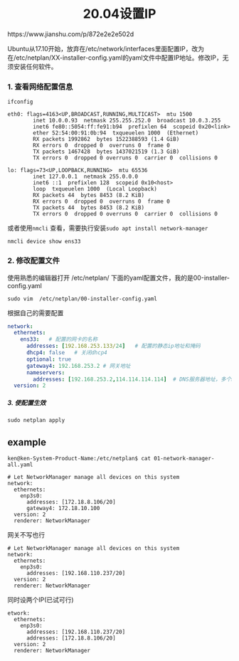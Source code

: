 <h1 align="center">20.04设置IP</h1>
https://www.jianshu.com/p/872e2e2e502d



Ubuntu从17.10开始，放弃在/etc/network/interfaces里面配置IP，改为在/etc/netplan/XX-installer-config.yaml的yaml文件中配置IP地址。修改IP，无须安装任何软件。



### 1. 查看网络配置信息

```shell
ifconfig

eth0: flags=4163<UP,BROADCAST,RUNNING,MULTICAST>  mtu 1500
        inet 10.0.0.93  netmask 255.255.252.0  broadcast 10.0.3.255
        inet6 fe80::5054:ff:fe91:b94  prefixlen 64  scopeid 0x20<link>
        ether 52:54:00:91:0b:94  txqueuelen 1000  (Ethernet)
        RX packets 1992862  bytes 1522388593 (1.4 GiB)
        RX errors 0  dropped 0  overruns 0  frame 0
        TX packets 1467428  bytes 1437021519 (1.3 GiB)
        TX errors 0  dropped 0 overruns 0  carrier 0  collisions 0

lo: flags=73<UP,LOOPBACK,RUNNING>  mtu 65536
        inet 127.0.0.1  netmask 255.0.0.0
        inet6 ::1  prefixlen 128  scopeid 0x10<host>
        loop  txqueuelen 1000  (Local Loopback)
        RX packets 44  bytes 8453 (8.2 KiB)
        RX errors 0  dropped 0  overruns 0  frame 0
        TX packets 44  bytes 8453 (8.2 KiB)
        TX errors 0  dropped 0 overruns 0  carrier 0  collisions 0
```



或者使用`nmcli` 查看，需要执行安装`sudo apt install network-manager`

```shell
nmcli device show ens33
```



### 2. 修改配置文件

使用熟悉的编辑器打开 /etc/netplan/ 下面的yaml配置文件，我的是00-installer-config.yaml

```shell
sudo vim  /etc/netplan/00-installer-config.yaml
```



根据自己的需要配置

```yaml
network:
  ethernets:
    ens33:   # 配置的网卡的名称
      addresses: [192.168.253.133/24]   # 配置的静态ip地址和掩码
      dhcp4: false   # 关闭dhcp4
      optional: true
      gateway4: 192.168.253.2 # 网关地址
      nameservers:
        addresses: [192.168.253.2,114.114.114.114]  # DNS服务器地址，多个DNS服务器地址需要用英文逗号分隔开，可不配置
  version: 2
```



##### 3. 使配置生效

```shell
sudo netplan apply
```







## example

```shell
ken@ken-System-Product-Name:/etc/netplan$ cat 01-network-manager-all.yaml

# Let NetworkManager manage all devices on this system
network:
  ethernets:
    enp3s0:
      addresses: [172.18.8.106/20]
      gateway4: 172.18.10.100
  version: 2
  renderer: NetworkManager

```



网关不写也行

```shell
# Let NetworkManager manage all devices on this system
network:
  ethernets:
    enp3s0:
      addresses: [192.168.110.237/20]
  version: 2
  renderer: NetworkManager

```





同时设两个IP(已试可行)

```shell
etwork:
  ethernets:
    enp3s0:
      addresses: [192.168.110.237/20]
      addresses: [172.18.8.106/20]
  version: 2
  renderer: NetworkManager

```

